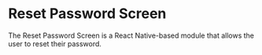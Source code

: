 # Reset Password Screen
The Reset Password Screen is a React Native-based module that allows the user to reset their password.


